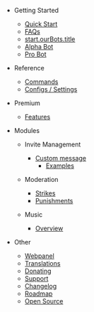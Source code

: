 - Getting Started

  - [Quick Start](/el/getting-started/quick-start.md)
  - [FAQs](/el/getting-started/faq.md)
  - [start.ourBots.title](/el/getting-started/our-bots.md)
  - [Alpha Bot](/el/getting-started/alpha.md)
  - [Pro Bot](/el/getting-started/pro.md)

- Reference

  - [Commands](/el/reference/commands.md)
  - [Configs / Settings](/el/reference/settings.md)

- Premium

  - [Features](/el/premium/features.md)

- Modules

  - Invite Management

    - [Custom message](/el/modules/invites/custom-messages.md)
      - [Examples](/el/modules/invites/examples.md)

  - Moderation

    - [Strikes](/el/modules/moderation/strikes.md)
    - [Punishments](/el/modules/moderation/punishments.md)

  - Music

    - [Overview](/el/modules/music/overview.md)

- Other

  - [Webpanel](/el/other/webpanel.md)
  - [Translations](/el/other/translations.md)
  - [Donating](/el/other/donating.md)
  - [Support](/el/other/support.md)
  - [Changelog](/el/other/changelog.md)
  - [Roadmap](/el/other/roadmap.md)
  - [Open Source](/el/other/open-source.md)
